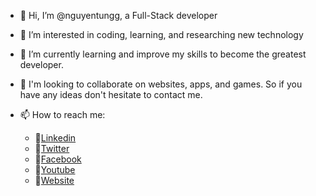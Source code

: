 - 👋 Hi, I’m @nguyentungg, a Full-Stack developer
- 👀 I’m interested in coding, learning, and researching new technology 
- 🌱 I’m currently learning and improve my skills to become the greatest developer.
- 💞️ I'm looking to collaborate on websites, apps, and games. So if you have any ideas don't hesitate to contact me. 
- 📫 How to reach me:
    
    + :watermelon:[Linkedin](https://www.linkedin.com/in/nguyenthanhtungg/)
    + :orange:[Twitter](https://twitter.com/TungNguyen469)
    + :broccoli:[Facebook](https://www.facebook.com/nguyentung9t/)
    + :apple:[Youtube](https://www.youtube.com/channel/UCW7yImuRGHEWnh4S07SnzRA)
    + :gem:[Website](https://nguyentungg.github.io/cv)

<!---
nguyentungg/nguyentungg is a ✨ special ✨ repository because its `README.md` (this file) appears on your GitHub profile.
You can click the Preview link to take a look at your changes.
--->
